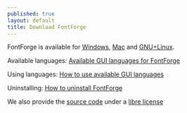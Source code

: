 ```yaml
---
published: true
layout: default
title: Download FontForge
---
```


FontForge is available for <a href="/en-US/downloads/windows/">Windows</a>, <a href="/en-US/downloads/mac/">Mac</a> and
<a href="/en-US/downloads/gnulinux/">GNU+Linux</a>.

Available languages: [Available GUI languages for FontForge](/en-US/downloads/gui-locale-available/)

Using languages: [How to use available GUI languages](/en-US/downloads/gui-locale-how-to/)

Uninstalling: [How to uninstall FontForge](/en-US/downloads/uninstalling/)

We also provide the <a href="/en-US/downloads/source/">source code</a> under a [libre license](https://github.com/fontforge/fontforge/blob/master/LICENSE)
